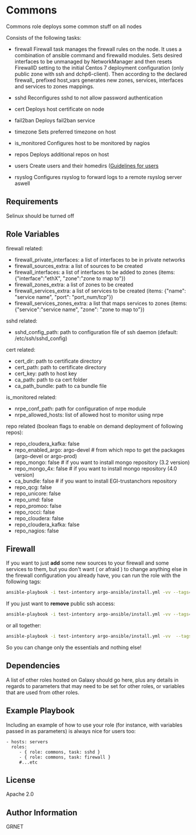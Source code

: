 Commons
=========

Commons role deploys some common stuff on all nodes

Consists of the following tasks:

- firewall
Firewall task manages the firewall rules on the node. It uses a combination of ansible command and firewalld modules.
Sets desired interfaces to be unmanaged by NetworkManager and then resets FirewallD setting to the initial
Centos 7 deployment configuration (only public zone with ssh and dchp6-client). Then according to the declared firewall_ prefixed host_vars generates new zones, services, interfaces and services to zones mappings.

- sshd
Reconfigures sshd to not allow password authentication

- cert
Deploys host certificate on node

- fail2ban
Deploys fail2ban service

- timezone
Sets preferred timezone on host

- is_monitored
Configures host to be monitored by nagios

- repos
Deploys additional repos on host

- users
Create users and their homedirs ([Guidelines for users](README_users.md)

- rsyslog
Configures rsyslog to forward logs to a remote rsyslog server aswell

Requirements
------------

Selinux should be turned off

Role Variables
--------------

firewall related:
- firewall_private_interfaces: a list of interfaces to be in private networks
- firewall_sources_extra: a list of sources to be created
- firewall_interfaces: a list of interfaces to be added to zones (items: {"interface":"ethX", "zone":"zone to map to"})
- firewall_zones_extra: a list of zones to be created
- firewall_services_extra: a list of services to be created (items: {"name": "service name", "port": "port_num/tcp"})
- firewall_services_zones_extra: a list that maps services to zones (items: {"service":"service name", "zone": "zone to map to"})

sshd related:
- sshd_config_path: path to configuration file of ssh daemon (default: /etc/ssh/sshd_config)

cert related:
- cert_dir: path to certificate directory
- cert_path: path to certificate directory
- cert_key: path to host key
- ca_path: path to ca cert folder
- ca_path_bundle: path to ca bundle file

is_monitored related:
- nrpe_conf_path: path for configuration of nrpe module
- nrpe_allowed_hosts: list of allowed host to monitor using nrpe

repo related
(boolean flags to enable on demand deployment of following repos):
- repo_cloudera_kafka: false
- repo_enabled_argo: argo-devel  # from which repo to get the packages (argo-devel or argo-prod)
- repo_mongo: false  # if you want to install mongo repository (3.2 version)
- repo_mongo_4x: false # if you want to install mongo repository (4.0 version)
- ca_bundle: false  # if you want to install EGI-trustanchors repository
- repo_qcg: false
- repo_unicore: false
- repo_umd: false
- repo_promoo: false
- repo_rocci: false
- repo_cloudera: false
- repo_cloudera_kafka: false
- repo_nagios: false


Firewall
------------
If you want to just **add** some new sources to your firewall and some services
to them, but you don't want ( or afraid ) to change anything else in the firewall
configuration you already have, you can run the role with the following tags:
```bash
ansible-playbook -i test-intentory argo-ansible/install.yml -vv --tags="create_new_zones, add_services_to_zones, add_sources_to_zones, remove_ssh_from_public"
```

If you just want to **remove** public ssh access:
```bash
ansible-playbook -i test-intentory argo-ansible/install.yml -vv --tags="remove_ssh_from_public"
```

or all together:
```bash
ansible-playbook -i test-intentory argo-ansible/install.yml -vv  --tags="create_new_zones, add_services_to_zones, add_sources_to_zones, remove_ssh_from_public"
```

So you can change only the essentials and nothing else!


Dependencies
------------

A list of other roles hosted on Galaxy should go here, plus any details in
regards to parameters that may need to be set for other roles, or variables that
are used from other roles.

Example Playbook
----------------

Including an example of how to use your role (for instance, with variables
passed in as parameters) is always nice for users too:

    - hosts: servers
      roles:
         - { role: commons, task: sshd }
         - { role: commons, task: firewall }
         #...etc

License
-------

Apache 2.0

Author Information
------------------

GRNET
